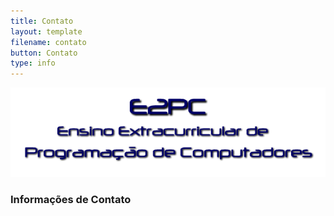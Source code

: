 ```yaml
---
title: Contato
layout: template
filename: contato
button: Contato
type: info
---
```

![](../assets/images/logo_e2pc.png)
### Informações de Contato
